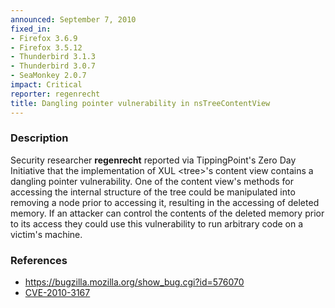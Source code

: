 ```yaml
---
announced: September 7, 2010
fixed_in:
- Firefox 3.6.9
- Firefox 3.5.12
- Thunderbird 3.1.3
- Thunderbird 3.0.7
- SeaMonkey 2.0.7
impact: Critical
reporter: regenrecht
title: Dangling pointer vulnerability in nsTreeContentView
---
```


<h3>Description</h3>

<p>Security researcher <strong>regenrecht</strong> reported via
TippingPoint's Zero Day Initiative that the implementation of XUL
&lt;tree&gt;'s content view contains a dangling pointer vulnerability.
One of the content view's methods for accessing the internal structure
of the tree could be manipulated into removing a node prior to
accessing it, resulting in the accessing of deleted memory.  If an
attacker can control the contents of the deleted memory prior to its
access they could use this vulnerability to run arbitrary code on a
victim's machine.</p>

<h3>References</h3>

<ul>
  <li><a href="https://bugzilla.mozilla.org/show_bug.cgi?id=576070">https://bugzilla.mozilla.org/show_bug.cgi?id=576070</a></li>
  <li><a class="ex-ref" href="http://cve.mitre.org/cgi-bin/cvename.cgi?name=CVE-2010-3167">CVE-2010-3167</a></li>
</ul>




